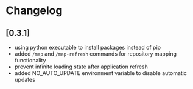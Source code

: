 # Changelog

## [0.3.1]

- using python executable to install packages instead of pip
- added `/map` and `/map-refresh` commands for repository mapping functionality
- prevent infinite loading state after application refresh
- added NO_AUTO_UPDATE environment variable to disable automatic updates
